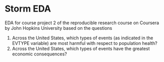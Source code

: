# Storm EDA
EDA for course project 2 of the reproducible research course on Coursera by John Hopkins University based on the questions 

1. Across the United States, which types of events (as indicated in the 
EVTYPE variable) are most harmful with respect to population health?
2. Across the United States, which types of events have the greatest economic consequences?
